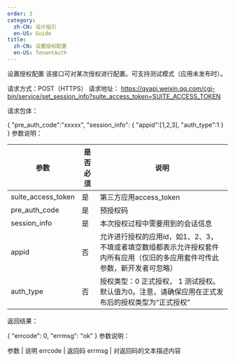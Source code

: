 ```yaml
---
order: 3
category:
  zh-CN: 设计指引
  en-US: Guide
title: 
  zh-CN: 设置授权配置
  en-US: TenantAuth
---
```


设置授权配置
该接口可对某次授权进行配置。可支持测试模式（应用未发布时）。

请求方式：POST（HTTPS）
请求地址： https://qyapi.weixin.qq.com/cgi-bin/service/set_session_info?suite_access_token=SUITE_ACCESS_TOKEN

请求包体：

{
    "pre_auth_code":"xxxxx",
    "session_info":
    {
        "appid":[1,2,3],
        "auth_type":1
    }
}
参数说明：

| 参数 | 是否必须 | 说明 |
| --------    | -------------------------------------------- | -------- |
| suite_access_token | 是 | 第三方应用access_token |
| pre_auth_code | 是 | 预授权码 |
session_info | 是 | 本次授权过程中需要用到的会话信息
appid | 否 | 允许进行授权的应用id，如1、2、3， 不填或者填空数组都表示允许授权套件内所有应用（仅旧的多应用套件可传此参数，新开发者可忽略）
auth_type | 否 | 授权类型：0 正式授权， 1 测试授权。 默认值为0。注意，请确保应用在正式发布后的授权类型为“正式授权”
返回结果：

{
    "errcode": 0,
    "errmsg": "ok"
}
参数说明：

参数 | 说明
errcode | 返回码
errmsg | 对返回码的文本描述内容